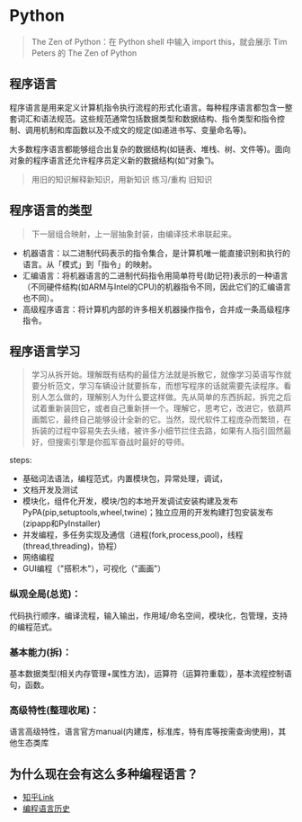 # Python
>The Zen of Python：在 Python shell 中输入 import this，就会展示 Tim Peters 的 The Zen of Python
## 程序语言
程序语言是用来定义计算机指令执行流程的形式化语言。每种程序语言都包含一整套词汇和语法规范。这些规范通常包括数据类型和数据结构、指令类型和指令控制、调用机制和库函数以及不成文的规定(如递进书写、变量命名等)。

大多数程序语言都能够组合出复杂的数据结构(如链表、堆栈、树、文件等)。面向对象的程序语言还允许程序员定义新的数据结构(如“对象”)。

> 用旧的知识解释新知识，用新知识 练习/重构 旧知识

## 程序语言的类型

> 下一层组合映射，上一层抽象封装，由编译技术串联起来。

- 机器语言：以二进制代码表示的指令集合，是计算机唯一能直接识别和执行的语言。从「模式」到「指令」的映射。
- 汇编语言：将机器语言的二进制代码指令用简单符号(助记符)表示的一种语言（不同硬件结构(如ARM与Intel的CPU)的机器指令不同，因此它们的汇编语言也不同）。
- 高级程序语言：将计算机内部的许多相关机器操作指令，合并成一条高级程序指令。

## 程序语言学习

> 学习从拆开始。理解既有结构的最佳方法就是拆散它，就像学习英语写作就要分析范文，学习车辆设计就要拆车，而想写程序的话就需要先读程序。看别人怎么做的，理解别人为什么要这样做。先从简单的东西拆起，拆完之后试着重新装回它，或者自己重新拼一个。理解它，思考它，改进它，依葫芦画瓢它，最终自己能够设计全新的它。当然，现代软件工程庞杂而繁琐，在拆装的过程中容易失去头绪，被许多小细节拦住去路，如果有人指引固然最好，但搜索引擎是你孤军奋战时最好的导师。

  steps:
  - 基础词法语法，编程范式，内置模块包，异常处理，调试，
  - 文档开发及测试
  - 模块化，组件化开发，模块/包的本地开发调试安装构建及发布PyPA(pip,setuptools,wheel,twine)；独立应用的开发构建打包安装发布(zipapp和PyInstaller)
  - 并发编程，多任务实现及通信（进程(fork,process,pool)，线程(thread,threading)，协程）
  - 网络编程
  - GUI编程（"搭积木"），可视化（"画画"）

### 纵观全局(总览)：
代码执行顺序，编译流程，输入输出，作用域/命名空间，模块化，包管理，支持的编程范式。
### 基本能力(拆)：
基本数据类型(相关内存管理+属性方法)，运算符（运算符重载），基本流程控制语句，函数。
### 高级特性(整理收尾)：
语言高级特性，语言官方manual(内建库，标准库，特有库等按需查询使用)，其他生态类库

## 为什么现在会有这么多种编程语言？
- [知乎Link](https://www.zhihu.com/question/20104312)
- [编程语言历史](https://en.wikipedia.org/wiki/History_of_programming_languages)